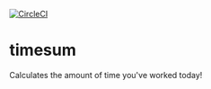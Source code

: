 [![CircleCI](https://circleci.com/gh/eriklupander/timesum.svg?style=svg)](https://circleci.com/gh/eriklupander/timesum)
# timesum
Calculates the amount of time you've worked today!
